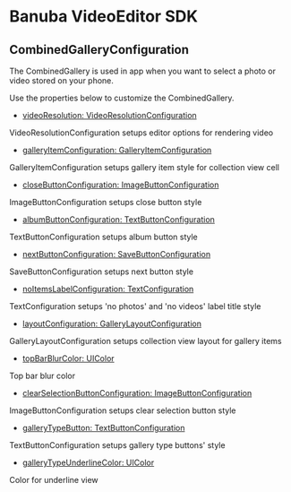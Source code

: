 # Banuba VideoEditor SDK
## CombinedGalleryConfiguration

The CombinedGallery is used in app when you want to select a photo or video stored on your phone.

Use the properties below to customize the CombinedGallery.

- [videoResolution: VideoResolutionConfiguration](/Example/Example/Extension/CombinedGalleryConfiguration.swift#L9)

VideoResolutionConfiguration setups editor options for rendering video

- [galleryItemConfiguration: GalleryItemConfiguration](/Example/Example/Extension/CombinedGalleryConfiguration.swift#L29)

GalleryItemConfiguration setups gallery item style for collection view cell

- [closeButtonConfiguration: ImageButtonConfiguration](/Example/Example/Extension/CombinedGalleryConfiguration.swift#L37)

ImageButtonConfiguration setups close button style

- [albumButtonConfiguration: TextButtonConfiguration](/Example/Example/Extension/CombinedGalleryConfiguration.swift#L38)

TextButtonConfiguration setups album button style

- [nextButtonConfiguration: SaveButtonConfiguration](/Example/Example/Extension/CombinedGalleryConfiguration.swift#L39)

SaveButtonConfiguration setups next button style

- [noItemsLabelConfiguration: TextConfiguration](/Example/Example/Extension/CombinedGalleryConfiguration.swift#L40)
  
TextConfiguration setups 'no photos' and 'no videos' label title style

- [layoutConfiguration: GalleryLayoutConfiguration](/Example/Example/Extension/CombinedGalleryConfiguration.swift#L41)
  
GalleryLayoutConfiguration setups collection view layout for gallery items

- [topBarBlurColor: UIColor](/Example/Example/Extension/CombinedGalleryConfiguration.swift#L42)
 
Top bar blur color

- [clearSelectionButtonConfiguration: ImageButtonConfiguration](/Example/Example/Extension/CombinedGalleryConfiguration.swift#L43)
  
ImageButtonConfiguration setups clear selection button style

- [galleryTypeButton: TextButtonConfiguration](/Example/Example/Extension/CombinedGalleryConfiguration.swift#L44)
  
TextButtonConfiguration setups gallery type buttons' style

- [galleryTypeUnderlineColor: UIColor](/Example/Example/Extension/CombinedGalleryConfiguration.swift#L45)
  
Color for underline view
